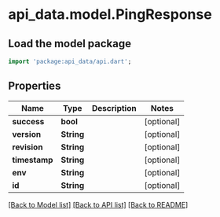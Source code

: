 # api_data.model.PingResponse

## Load the model package
```dart
import 'package:api_data/api.dart';
```

## Properties
Name | Type | Description | Notes
------------ | ------------- | ------------- | -------------
**success** | **bool** |  | [optional] 
**version** | **String** |  | [optional] 
**revision** | **String** |  | [optional] 
**timestamp** | **String** |  | [optional] 
**env** | **String** |  | [optional] 
**id** | **String** |  | [optional] 

[[Back to Model list]](../README.md#documentation-for-models) [[Back to API list]](../README.md#documentation-for-api-endpoints) [[Back to README]](../README.md)


